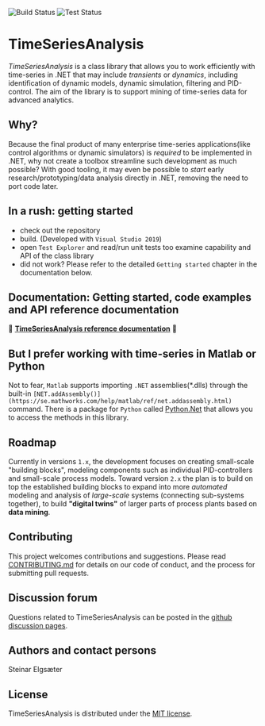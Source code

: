 
![Build Status](https://github.com/equinor/TimeSeriesAnalysis/actions/workflows/build.yml/badge.svg?branch=master)
![Test Status](https://github.com/equinor/TimeSeriesAnalysis/actions/workflows/tests.yml/badge.svg?branch=master)


# TimeSeriesAnalysis
*TimeSeriesAnalysis* is a class library that allows you to work efficiently with time-series 
in .NET that may include *transients* or *dynamics*, including identification of dynamic models,
dynamic simulation, filtering and PID-control. The aim of the library is to support mining of time-series data for advanced analytics. 

## Why?
Because the final product of many enterprise time-series applications(like control algorithms or dynamic simulators) is *required* to be implemented in .NET, why not create a toolbox streamline such development as much possible? With good tooling, it may even be possible to *start* early research/prototyping/data analysis directly in .NET, removing the need to port code later.

## In a rush: getting started

- check out the repository 
- build. (Developed with ``Visual Studio 2019``)
- open ``Test Explorer`` and read/run unit tests too examine capability and API of the class library
- did not work? Please refer to the detailed ``Getting started`` chapter in the documentation below.

## Documentation: Getting started, code examples and API reference documentation

:red_circle: **<a href="https://equinor.github.io/TimeSeriesAnalysis">TimeSeriesAnalysis reference documentation</a>** :red_circle:

## But I prefer working with time-series in Matlab or Python

Not to fear, ``Matlab`` supports importing ``.NET`` assemblies(*.dlls) through the built-in ``[NET.addAssembly()](https://se.mathworks.com/help/matlab/ref/net.addassembly.html)`` command.
There is a package for  ``Python`` called [Python.Net](http://pythonnet.github.io/)
that allows you to access the methods in this library.

## Roadmap

Currently in versions ``1.x``, the development focuses on creating small-scale "building blocks", 
modeling components such as individual PID-controllers and small-scale process models.
 Toward version ``2.x`` the plan is to build on top the established building blocks to expand 
 into more *automated* modeling and analysis of *large-scale* systems (connecting sub-systems together), 
 to build **"digital twins"** of larger parts of process plants based on **data mining**. 

## Contributing
This project welcomes contributions and suggestions. 
Please read [CONTRIBUTING.md](contributing.md) for details on our code of conduct, and the process for submitting pull requests. 

## Discussion forum
Questions related to TimeSeriesAnalysis can be posted in the [github discussion pages](https://github.com/equinor/TimeSeriesAnalysis/discussions).

## Authors and contact persons
Steinar Elgsæter

## License
TimeSeriesAnalysis is distributed under the [MIT license](LICENSE).

